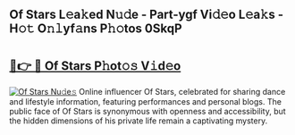 ## Of Stars L𝚎a𝚔ed N𝚞𝚍e - Part-ygf Vi𝚍𝚎o L𝚎a𝚔s - H𝚘𝚝 O𝚗𝚕yf𝚊ns P𝚑𝚘tos 0SkqP

# <h2><a href="http://kf2t8t.oniu.top/?m=Of+Stars">🔗👉 🔴 Of Stars P𝚑ot𝚘𝚜 V𝚒d𝚎o</a></h2>

[![Of Stars Nu𝚍e𝚜](https://i.imgur.com/0qMVB7G.gif)](http://kf2t8t.oniu.top/?m=Of+Stars)
Online influencer Of Stars, celebrated for sharing dance and lifestyle information, featuring performances and personal blogs. The public face of Of Stars is synonymous with openness and accessibility, but the hidden dimensions of his private life remain a captivating mystery.  
